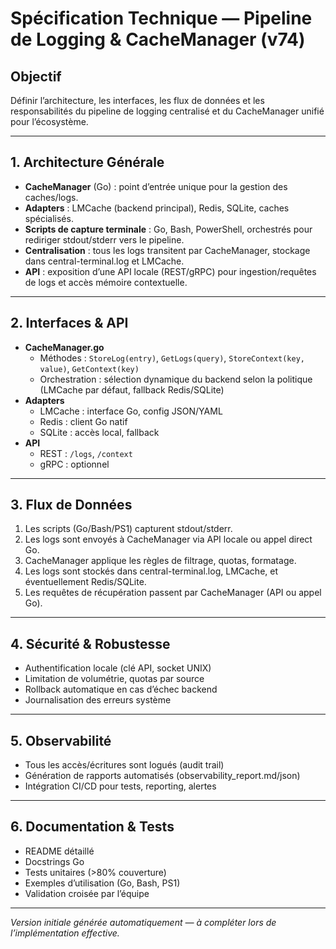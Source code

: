 # Spécification Technique — Pipeline de Logging & CacheManager (v74)

## Objectif

Définir l’architecture, les interfaces, les flux de données et les responsabilités du pipeline de logging centralisé et du CacheManager unifié pour l’écosystème.

---

## 1. Architecture Générale

- **CacheManager** (Go) : point d’entrée unique pour la gestion des caches/logs.
- **Adapters** : LMCache (backend principal), Redis, SQLite, caches spécialisés.
- **Scripts de capture terminale** : Go, Bash, PowerShell, orchestrés pour rediriger stdout/stderr vers le pipeline.
- **Centralisation** : tous les logs transitent par CacheManager, stockage dans central-terminal.log et LMCache.
- **API** : exposition d’une API locale (REST/gRPC) pour ingestion/requêtes de logs et accès mémoire contextuelle.

---

## 2. Interfaces & API

- **CacheManager.go**
  - Méthodes : `StoreLog(entry)`, `GetLogs(query)`, `StoreContext(key, value)`, `GetContext(key)`
  - Orchestration : sélection dynamique du backend selon la politique (LMCache par défaut, fallback Redis/SQLite)
- **Adapters**
  - LMCache : interface Go, config JSON/YAML
  - Redis : client Go natif
  - SQLite : accès local, fallback
- **API**
  - REST : `/logs`, `/context`
  - gRPC : optionnel

---

## 3. Flux de Données

1. Les scripts (Go/Bash/PS1) capturent stdout/stderr.
2. Les logs sont envoyés à CacheManager via API locale ou appel direct Go.
3. CacheManager applique les règles de filtrage, quotas, formatage.
4. Les logs sont stockés dans central-terminal.log, LMCache, et éventuellement Redis/SQLite.
5. Les requêtes de récupération passent par CacheManager (API ou appel Go).

---

## 4. Sécurité & Robustesse

- Authentification locale (clé API, socket UNIX)
- Limitation de volumétrie, quotas par source
- Rollback automatique en cas d’échec backend
- Journalisation des erreurs système

---

## 5. Observabilité

- Tous les accès/écritures sont logués (audit trail)
- Génération de rapports automatisés (observability_report.md/json)
- Intégration CI/CD pour tests, reporting, alertes

---

## 6. Documentation & Tests

- README détaillé
- Docstrings Go
- Tests unitaires (>80% couverture)
- Exemples d’utilisation (Go, Bash, PS1)
- Validation croisée par l’équipe

---

*Version initiale générée automatiquement — à compléter lors de l’implémentation effective.*
